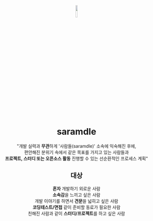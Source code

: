 # <div align="center"> <img width="10%" src="https://user-images.githubusercontent.com/102597172/221416026-b4119c1f-a2cb-4001-b9d5-f45ca6167b16.png"></div> <div align="center"> saramdle </div>

<div align="center"> "개발 실력과 <strong>무관</strong>하게 '사람들(saramdle)' 소속에 익숙해진 후에,<br> 편안해진 분위기 속에서 같은 목표를 가지고 있는 사람들과 <br>
  <strong>프로젝트, 스터디 또는 오픈소스 활동</strong> 진행할 수 있는 선순환적인 프로세스 계획"</div>

## <div align="center"> 대상 </div>

<div align="center"> <strong>혼자</strong> 개발하기 외로운 사람 </div>
<div align="center"> <strong>소속감</strong>을 느끼고 싶은 사람 </div>
<div align="center"> 개발 이야기를 하면서 <strong>견문</strong>을 넓히고 싶은 사람 </div>
<div align="center"> <strong>코딩테스트/면접</strong> 같이 준비할 동료가 필요한 사람 </div>
<div align="center"> 친해진 사람과 같이 <strong>스터디/프로젝트</strong>를 하고 싶은 사람 </div>

